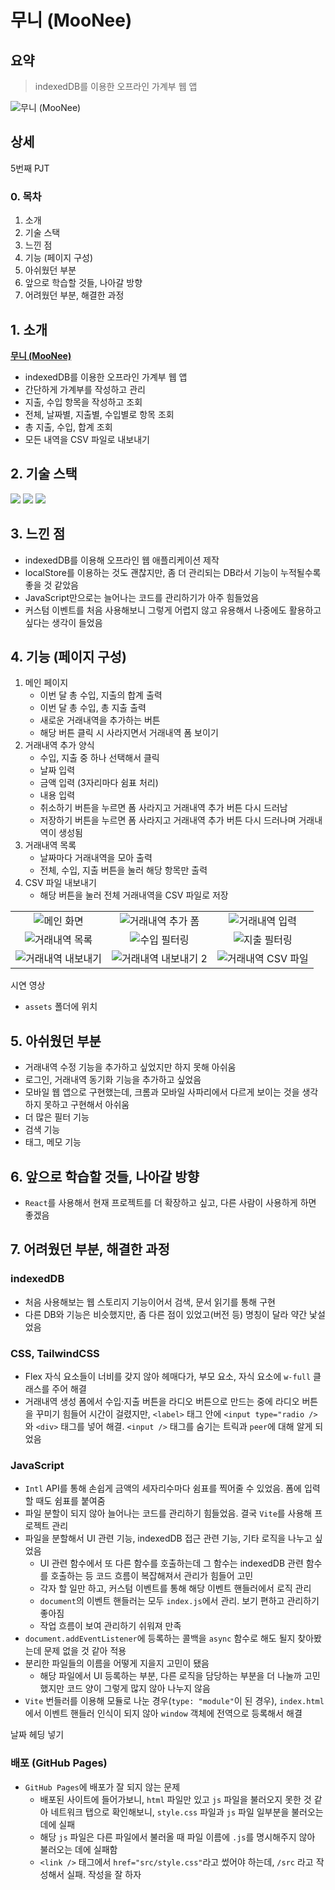 # 무니 (MooNee)

## 요약

> indexedDB를 이용한 오프라인 가계부 웹 앱

![무니 (MooNee)](./assets/000-moonee-main.png)

## 상세

5번째 PJT

### 0. 목차

1. 소개
2. 기술 스택
3. 느낀 점
4. 기능 (페이지 구성)
5. 아쉬웠던 부분
6. 앞으로 학습할 것들, 나아갈 방향
7. 어려웠던 부분, 해결한 과정

## 1. 소개

**[무니 (MooNee)](https://hhejo.github.io/moonee/)**

- indexedDB를 이용한 오프라인 가계부 웹 앱
- 간단하게 가계부를 작성하고 관리
- 지출, 수입 항목을 작성하고 조회
- 전체, 날짜별, 지출별, 수입별로 항목 조회
- 총 지출, 수입, 합계 조회
- 모든 내역을 CSV 파일로 내보내기

## 2. 기술 스택

<img src="https://img.shields.io/badge/JavaScript-F7DF1E?style=for-the-badge&logo=JavaScript&logoColor=black"> <img src="https://img.shields.io/badge/Vite-646CFF?style=for-the-badge&logo=Vite&logoColor=white"> <img src="https://img.shields.io/badge/Tailwindcss-06B6D4?style=for-the-badge&logo=Tailwindcss&logoColor=white">

## 3. 느낀 점

- indexedDB를 이용해 오프라인 웹 애플리케이션 제작
- localStore를 이용하는 것도 괜찮지만, 좀 더 관리되는 DB라서 기능이 누적될수록 좋을 것 같았음
- JavaScript만으로는 늘어나는 코드를 관리하기가 아주 힘들었음
- 커스텀 이벤트를 처음 사용해보니 그렇게 어렵지 않고 유용해서 나중에도 활용하고 싶다는 생각이 들었음

## 4. 기능 (페이지 구성)

1. 메인 페이지
   - 이번 달 총 수입, 지출의 합계 출력
   - 이번 달 총 수입, 총 지출 출력
   - 새로운 거래내역을 추가하는 버튼
   - 해당 버튼 클릭 시 사라지면서 거래내역 폼 보이기
2. 거래내역 추가 양식
   - 수입, 지출 중 하나 선택해서 클릭
   - 날짜 입력
   - 금액 입력 (3자리마다 쉼표 처리)
   - 내용 입력
   - 취소하기 버튼을 누르면 폼 사라지고 거래내역 추가 버튼 다시 드러남
   - 저장하기 버튼을 누르면 폼 사라지고 거래내역 추가 버튼 다시 드러나며 거래내역이 생성됨
3. 거래내역 목록
   - 날짜마다 거래내역을 모아 출력
   - 전체, 수입, 지출 버튼을 눌러 해당 항목만 출력
4. CSV 파일 내보내기
   - 해당 버튼을 눌러 전체 거래내역을 CSV 파일로 저장

|                                              |                                                 |                                           |
| :------------------------------------------: | :---------------------------------------------: | :---------------------------------------: |
|      ![메인 화면](./assets/01-main.PNG)      |    ![거래내역 추가 폼](./assets/02-form.PNG)    |   ![거래내역 입력](./assets/03-add.PNG)   |
|    ![거래내역 목록](./assets/04-list.PNG)    |     ![수입 필터링](./assets/05-income.PNG)      |  ![지출 필터링](./assets/06-expense.PNG)  |
| ![거래내역 내보내기](./assets/07-export.PNG) | ![거래내역 내보내기 2](./assets/08-export2.PNG) | ![거래내역 CSV 파일](./assets/09-csv.PNG) |

시연 영상

- `assets` 폴더에 위치

## 5. 아쉬웠던 부분

- 거래내역 수정 기능을 추가하고 싶었지만 하지 못해 아쉬움
- 로그인, 거래내역 동기화 기능을 추가하고 싶었음
- 모바일 웹 앱으로 구현했는데, 크롬과 모바일 사파리에서 다르게 보이는 것을 생각하지 못하고 구현해서 아쉬움
- 더 많은 필터 기능
- 검색 기능
- 태그, 메모 기능

## 6. 앞으로 학습할 것들, 나아갈 방향

- `React`를 사용해서 현재 프로젝트를 더 확장하고 싶고, 다른 사람이 사용하게 하면 좋겠음

## 7. 어려웠던 부분, 해결한 과정

### indexedDB

- 처음 사용해보는 웹 스토리지 기능이어서 검색, 문서 읽기를 통해 구현
- 다른 DB와 기능은 비슷했지만, 좀 다른 점이 있었고(버전 등) 명칭이 달라 약간 낯설었음

### CSS, TailwindCSS

- Flex 자식 요소들이 너비를 갖지 않아 헤매다가, 부모 요소, 자식 요소에 `w-full` 클래스를 주어 해결
- 거래내역 생성 폼에서 수입·지출 버튼을 라디오 버튼으로 만드는 중에 라디오 버튼을 꾸미기 힘들어 시간이 걸렸지만, `<label>` 태그 안에 `<input type="radio />`와 `<div>` 태그를 넣어 해결. `<input />` 태그를 숨기는 트릭과 `peer`에 대해 알게 되었음

### JavaScript

- `Intl` API를 통해 손쉽게 금액의 세자리수마다 쉼표를 찍어줄 수 있었음. 폼에 입력할 때도 쉼표를 붙여줌
- 파일 분할이 되지 않아 늘어나는 코드를 관리하기 힘들었음. 결국 `Vite`를 사용해 프로젝트 관리
- 파일을 분할해서 UI 관련 기능, indexedDB 접근 관련 기능, 기타 로직을 나누고 싶었음
  - UI 관련 함수에서 또 다른 함수를 호출하는데 그 함수는 indexedDB 관련 함수를 호출하는 등 코드 흐름이 복잡해져서 관리가 힘들어 고민
  - 각자 할 일만 하고, 커스텀 이벤트를 통해 해당 이벤트 핸들러에서 로직 관리
  - `document`의 이벤트 핸들러는 모두 `index.js`에서 관리. 보기 편하고 관리하기 좋아짐
  - 작업 흐름이 보여 관리하기 쉬워져 만족
- `document.addEventListener`에 등록하는 콜백을 `async` 함수로 해도 될지 찾아봤는데 문제 없을 것 같아 적용
- 분리한 파일들의 이름을 어떻게 지을지 고민이 됐음
  - 해당 파일에서 UI 등록하는 부분, 다른 로직을 담당하는 부분을 더 나눌까 고민했지만 코드 양이 그렇게 많지 않아 나누지 않음
- `Vite` 번들러를 이용해 모듈로 나눈 경우(`type: "module"`이 된 경우), `index.html`에서 이벤트 핸들러 인식이 되지 않아 `window` 객체에 전역으로 등록해서 해결

날짜 헤딩 넣기

### 배포 (GitHub Pages)

- `GitHub Pages`에 배포가 잘 되지 않는 문제
  - 배포된 사이트에 들어가보니, `html` 파일만 있고 `js` 파일을 불러오지 못한 것 같아 네트워크 탭으로 확인해보니, `style.css` 파일과 `js` 파일 일부분을 불러오는 데에 실패
  - 해당 `js` 파일은 다른 파일에서 불러올 때 파일 이름에 `.js`를 명시해주지 않아 불러오는 데에 실패함
  - `<link />` 태그에서 `href="src/style.css"`라고 썼어야 하는데, `/src` 라고 작성해서 실패. 작성을 잘 하자
